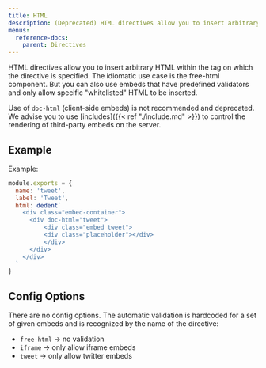 ```yaml
---
title: HTML
description: (Deprecated) HTML directives allow you to insert arbitrary HTML within the tag on which the directive is specified.
menus:
  reference-docs:
    parent: Directives
---
```


HTML directives allow you to insert arbitrary HTML within the tag on which the directive is specified. The idiomatic use case is the free-html component. But you can also use embeds that have predefined validators and only allow specific "whitelisted" HTML to be inserted.

Use of `doc-html` (client-side embeds) is not recommended and deprecated. We advise you to use [includes]({{< ref "./include.md" >}}) to control the rendering of third-party embeds on the server.

## Example

Example:
```js
module.exports = {
  name: 'tweet',
  label: 'Tweet',
  html: dedent`
    <div class="embed-container">
      <div doc-html="tweet">
          <div class="embed tweet">
          <div class="placeholder"></div>
          </div>
      </div>
    </div>
  `
}
```

## Config Options

There are no config options.
The automatic validation is hardcoded for a set of given embeds and is recognized by the name of the directive:
- `free-html` -> no validation
- `iframe` -> only allow iframe embeds
- `tweet` -> only allow twitter embeds
